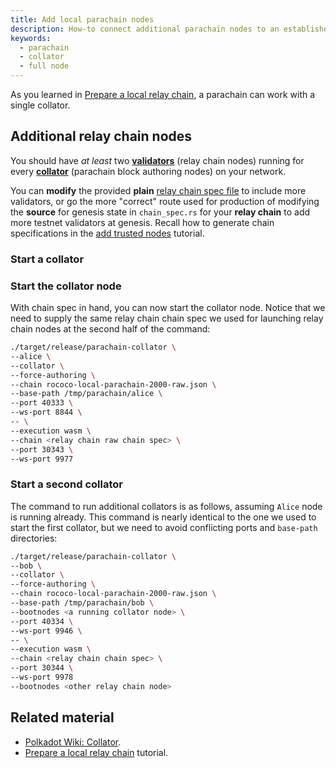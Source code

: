 ```yaml
---
title: Add local parachain nodes
description: How-to connect additional parachain nodes to an established local relay testnet
keywords:
  - parachain
  - collator
  - full node
---
```


As you learned in [Prepare a local relay chain](/tutorials/connect-parachains-to-a-network/prepare-a-local-relay-chain/), a parachain can work with a single collator.

## Additional relay chain nodes

You should have _at least_ two [**validators**](/reference/glossary/#validators) (relay chain nodes) running for every [**collator**](/reference/glossary/#collator) (parachain block authoring nodes) on your network.

You can **modify** the provided **plain** [relay chain spec file](/tutorials/connect-parachains-to-a-network/prepare-a-local-relay-chain/#pre-configured-chain-spec-files) to include more validators, or go the more "correct" route used for production of modifying the **source** for genesis state in `chain_spec.rs` for your **relay chain** to add more testnet validators at genesis.
Recall how to generate chain specifications in the [add trusted nodes](/tutorials/get-started/add-trusted-nodes/) tutorial.

### Start a collator

### Start the collator node

With chain spec in hand, you can now start the collator node.
Notice that we need to supply the same relay chain chain spec we used for launching relay chain nodes at the second half of the command:

```bash
./target/release/parachain-collator \
--alice \
--collator \
--force-authoring \
--chain rococo-local-parachain-2000-raw.json \
--base-path /tmp/parachain/alice \
--port 40333 \
--ws-port 8844 \
-- \
--execution wasm \
--chain <relay chain raw chain spec> \
--port 30343 \
--ws-port 9977
```

### Start a second collator

The command to run additional collators is as follows, assuming `Alice` node is running already.
This command is nearly identical to the one we used to start the first collator, but we need to avoid conflicting ports and `base-path` directories:

```bash
./target/release/parachain-collator \
--bob \
--collator \
--force-authoring \
--chain rococo-local-parachain-2000-raw.json \
--base-path /tmp/parachain/bob \
--bootnodes <a running collator node> \
--port 40334 \
--ws-port 9946 \
-- \
--execution wasm \
--chain <relay chain chain spec> \
--port 30344 \
--ws-port 9978
--bootnodes <other relay chain node>
```

## Related material

- [Polkadot Wiki: Collator](https://wiki.polkadot.network/docs/learn-collator).
- [Prepare a local relay chain](/tutorials/connect-parachains-to-a-network/prepare-a-local-relay-chain/) tutorial.
